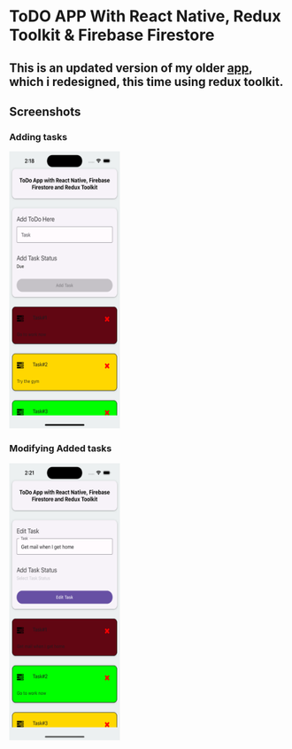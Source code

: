 # ToDO APP With React Native, Redux Toolkit & Firebase Firestore

## This is an updated version of my older <a href ="https://github.com/oviematthew/todo-app">app</a>, which i redesigned, this time using redux toolkit.

## Screenshots

### Adding tasks

<img src="./assets/screenshot.png" width="200px" height= "500px" alt="Screenshot of app">

### Modifying Added tasks

<img src="./assets/screenshot2.png" width="200px" height= "500px" alt="Screenshot of app 2">
